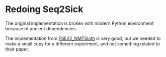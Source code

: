 # Redoing Seq2Sick
The original implementation is broken with modern Python environment because of ancient dependencies.

The implementation from [FSE22_NMTSloth](https://github.com/SeekingDream/FSE22_NMTSloth/blob/64c50a6edc38262a69a89edb596b25b6d85f500e/src/baseline_attack.py#L94) is very good, but we needed to make a small copy for a different experiment, and not something related to their paper.

